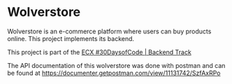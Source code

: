 # Wolverstore

Wolverstore is an e-commerce platform where users can buy products online. This project implements its backend.

This project is part of the [ECX #30DaysofCode | Backend Track](https://github.com/obumnwabude/ecx-backend-30daysofcode)

The API documentation of this wolverstore was done with postman and can be found at https://documenter.getpostman.com/view/11131742/SzfAxRPo
